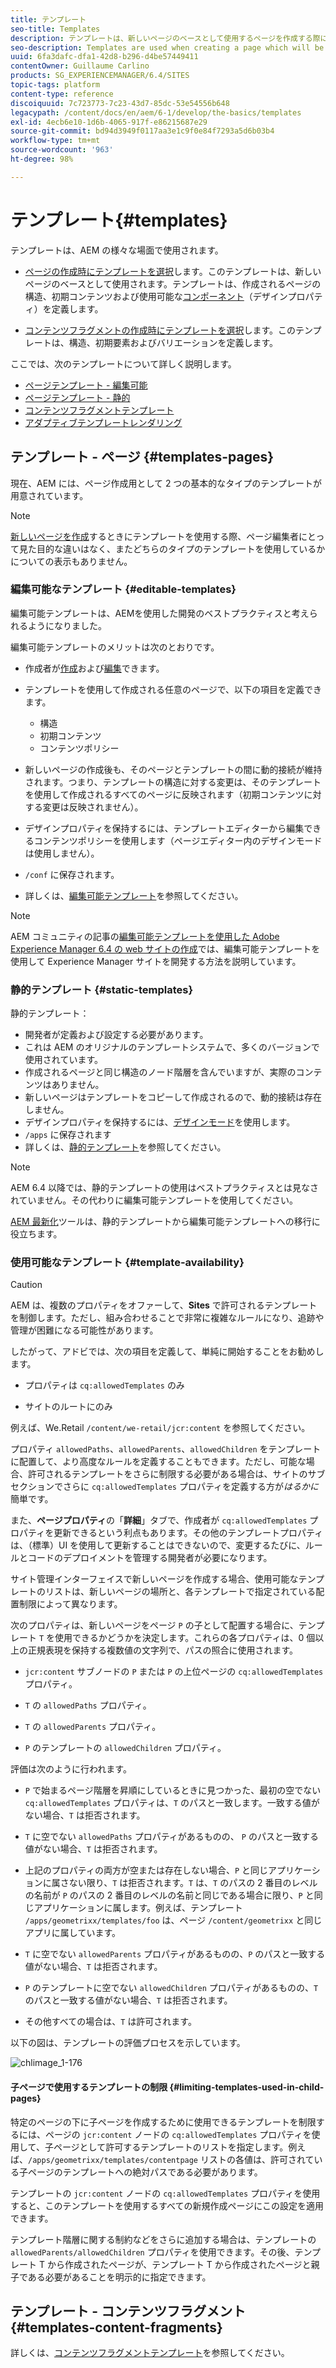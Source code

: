 ```yaml
---
title: テンプレート
seo-title: Templates
description: テンプレートは、新しいページのベースとして使用するページを作成する際に使用します
seo-description: Templates are used when creating a page which will be used as the base for the new page
uuid: 6fa3dafc-dfa1-42d8-b296-d4be57449411
contentOwner: Guillaume Carlino
products: SG_EXPERIENCEMANAGER/6.4/SITES
topic-tags: platform
content-type: reference
discoiquuid: 7c723773-7c23-43d7-85dc-53e54556b648
legacypath: /content/docs/en/aem/6-1/develop/the-basics/templates
exl-id: 4ecb6e10-1d6b-4065-917f-e86215687e29
source-git-commit: bd94d3949f0117aa3e1c9f0e84f7293a5d6b03b4
workflow-type: tm+mt
source-wordcount: '963'
ht-degree: 98%

---
```


# テンプレート{#templates}

テンプレートは、AEM の様々な場面で使用されます。

* [ページの作成時にテンプレートを選択](#templates-pages)します。このテンプレートは、新しいページのベースとして使用されます。テンプレートは、作成されるページの構造、初期コンテンツおよび使用可能な[コンポーネント](/help/sites-authoring/default-components.md)（デザインプロパティ）を定義します。

* [コンテンツフラグメントの作成時にテンプレートを選択](#templates-content-fragments)します。このテンプレートは、構造、初期要素およびバリエーションを定義します。

ここでは、次のテンプレートについて詳しく説明します。

* [ページテンプレート - 編集可能](/help/sites-developing/page-templates-editable.md)
* [ページテンプレート - 静的](/help/sites-developing/page-templates-static.md)
* [コンテンツフラグメントテンプレート](/help/sites-developing/content-fragment-templates.md)
* [アダプティブテンプレートレンダリング](/help/sites-developing/templates-adaptive-rendering.md)

## テンプレート - ページ {#templates-pages}

現在、AEM には、ページ作成用として 2 つの基本的なタイプのテンプレートが用意されています。

>[!NOTE]
>
>[新しいページを作成](/help/sites-authoring/managing-pages.md#creating-a-new-page)するときにテンプレートを使用する際、ページ編集者にとって見た目的な違いはなく、またどちらのタイプのテンプレートを使用しているかについての表示もありません。

### 編集可能なテンプレート {#editable-templates}

編集可能テンプレートは、AEMを使用した開発のベストプラクティスと考えられるようになりました。

編集可能テンプレートのメリットは次のとおりです。

* 作成者が[作成](/help/sites-authoring/templates.md#creating-a-new-template-template-author)および[編集](/help/sites-authoring/templates.md#editing-a-template-structure-template-author)できます。

* テンプレートを使用して作成される任意のページで、以下の項目を定義できます。

   * 構造
   * 初期コンテンツ
   * コンテンツポリシー

* 新しいページの作成後も、そのページとテンプレートの間に動的接続が維持されます。つまり、テンプレートの構造に対する変更は、そのテンプレートを使用して作成されるすべてのページに反映されます（初期コンテンツに対する変更は反映されません）。
* デザインプロパティを保持するには、テンプレートエディターから編集できるコンテンツポリシーを使用します（ページエディター内のデザインモードは使用しません）。
* `/conf` に保存されます。
* 詳しくは、[編集可能テンプレート](/help/sites-developing/page-templates-editable.md)を参照してください。

>[!NOTE]
>
>AEM コミュニティの記事の[編集可能テンプレートを使用した Adobe Experience Manager 6.4 の web サイトの作成](https://helpx.adobe.com/experience-manager/using/first_aem64_website.html)では、編集可能テンプレートを使用して Experience Manager サイトを開発する方法を説明しています。

### 静的テンプレート {#static-templates}

静的テンプレート：

* 開発者が定義および設定する必要があります。
* これは AEM のオリジナルのテンプレートシステムで、多くのバージョンで使用されています。
* 作成されるページと同じ構造のノード階層を含んでいますが、実際のコンテンツはありません。
* 新しいページはテンプレートをコピーして作成されるので、動的接続は存在しません。
* デザインプロパティを保持するには、[デザインモード](/help/sites-authoring/default-components-designmode.md)を使用します。
* `/apps` に保存されます
* 詳しくは、[静的テンプレート](/help/sites-developing/page-templates-static.md)を参照してください。

>[!NOTE]
>
>AEM 6.4 以降では、静的テンプレートの使用はベストプラクティスとは見なされていません。その代わりに編集可能テンプレートを使用してください。
>
>[AEM 最新化](modernization-tools.md)ツールは、静的テンプレートから編集可能テンプレートへの移行に役立ちます。

### 使用可能なテンプレート {#template-availability}

>[!CAUTION]
>
>AEM は、複数のプロパティをオファーして、**Sites** で許可されるテンプレートを制御します。ただし、組み合わせることで非常に複雑なルールになり、追跡や管理が困難になる可能性があります。
>
>したがって、アドビでは、次の項目を定義して、単純に開始することをお勧めします。
>
>* プロパティは `cq:allowedTemplates` のみ
>
>* サイトのルートにのみ
>
>例えば、We.Retail `/content/we-retail/jcr:content` を参照してください。
>
>プロパティ `allowedPaths`、`allowedParents`、`allowedChildren` をテンプレートに配置して、より高度なルールを定義することもできます。ただし、可能な場合、許可されるテンプレートをさらに制限する必要がある場合は、サイトのサブセクションでさらに `cq:allowedTemplates` プロパティを定義する方が&#x200B;*はるかに*&#x200B;簡単です。
>
>また、**ページプロパティ**&#x200B;の「**詳細**」タブで、作成者が `cq:allowedTemplates` プロパティを更新できるという利点もあります。その他のテンプレートプロパティは、（標準）UI を使用して更新することはできないので、変更するたびに、ルールとコードのデプロイメントを管理する開発者が必要になります。

サイト管理インターフェイスで新しいページを作成する場合、使用可能なテンプレートのリストは、新しいページの場所と、各テンプレートで指定されている配置制限によって異なります。

次のプロパティは、新しいページをページ `P` の子として配置する場合に、テンプレート `T` を使用できるかどうかを決定します。これらの各プロパティは、0 個以上の正規表現を保持する複数値の文字列で、パスの照合に使用されます。

* `jcr:content` サブノードの `P` または `P` の上位ページの `cq:allowedTemplates` プロパティ。

* `T` の `allowedPaths` プロパティ。

* `T` の `allowedParents` プロパティ。

* `P` のテンプレートの `allowedChildren` プロパティ。

評価は次のように行われます。

* `P` で始まるページ階層を昇順にしているときに見つかった、最初の空でない `cq:allowedTemplates` プロパティは、`T` のパスと一致します。一致する値がない場合、`T` は拒否されます。

* `T` に空でない `allowedPaths` プロパティがあるものの、 `P` のパスと一致する値がない場合、`T` は拒否されます。

* 上記のプロパティの両方が空または存在しない場合、`P` と同じアプリケーションに属さない限り、`T` は拒否されます。`T` は、`T` のパスの 2 番目のレベルの名前が `P` のパスの 2 番目のレベルの名前と同じである場合に限り、`P` と同じアプリケーションに属します。例えば、テンプレート `/apps/geometrixx/templates/foo` は、ページ `/content/geometrixx` と同じアプリに属しています。

* `T` に空でない `allowedParents` プロパティがあるものの、`P` のパスと一致する値がない場合、`T` は拒否されます。

* `P` のテンプレートに空でない `allowedChildren` プロパティがあるものの、`T` のパスと一致する値がない場合、`T` は拒否されます。

* その他すべての場合は、`T` は許可されます。

以下の図は、テンプレートの評価プロセスを示しています。

![chlimage_1-176](assets/chlimage_1-176.png)

#### 子ページで使用するテンプレートの制限 {#limiting-templates-used-in-child-pages}

特定のページの下に子ページを作成するために使用できるテンプレートを制限するには、ページの `jcr:content` ノードの `cq:allowedTemplates` プロパティを使用して、子ページとして許可するテンプレートのリストを指定します。例えば、`/apps/geometrixx/templates/contentpage` リストの各値は、許可されている子ページのテンプレートへの絶対パスである必要があります。

テンプレートの `jcr:content` ノードの `cq:allowedTemplates` プロパティを使用すると、このテンプレートを使用するすべての新規作成ページにこの設定を適用できます。

テンプレート階層に関する制約などをさらに追加する場合は、テンプレートの `allowedParents/allowedChildren` プロパティを使用できます。その後、テンプレート T から作成されたページが、テンプレート T から作成されたページと親子である必要があることを明示的に指定できます。

## テンプレート - コンテンツフラグメント {#templates-content-fragments}

詳しくは、[コンテンツフラグメントテンプレート](/help/sites-developing/content-fragment-templates.md)を参照してください。
